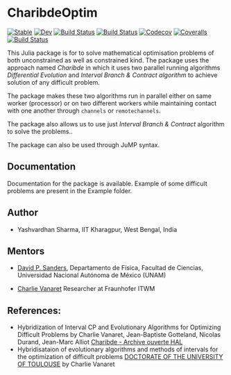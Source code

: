 # CharibdeOptim

[![Stable](https://img.shields.io/badge/docs-stable-blue.svg)](https://yashcodes.github.io/CharibdeOptim.jl/stable)
[![Dev](https://img.shields.io/badge/docs-dev-blue.svg)](https://yashcodes.github.io/CharibdeOptim.jl/dev)
[![Build Status](https://travis-ci.com/yashcodes/CharibdeOptim.jl.svg?branch=master)](https://travis-ci.com/yashcodes/CharibdeOptim.jl)
[![Build Status](https://ci.appveyor.com/api/projects/status/github/yashcodes/CharibdeOptim.jl?svg=true)](https://ci.appveyor.com/project/yashcodes/CharibdeOptim-jl)
[![Codecov](https://codecov.io/gh/yashcodes/CharibdeOptim.jl/branch/master/graph/badge.svg)](https://codecov.io/gh/yashcodes/CharibdeOptim.jl)
[![Coveralls](https://coveralls.io/repos/github/yashcodes/CharibdeOptim.jl/badge.svg?branch=master)](https://coveralls.io/github/yashcodes/CharibdeOptim.jl?branch=master)
[![Build Status](https://api.cirrus-ci.com/github/yashcodes/CharibdeOptim.jl.svg)](https://cirrus-ci.com/github/yashcodes/CharibdeOptim.jl)

This Julia package is for to solve mathematical optimisation problems of both unconstrained as well as constrained kind. The package uses the approach named *Charibde* in which it uses two parallel running algorithms *Differential Evolution* and *Interval Branch & Contract algorithm* to achieve solution of any difficult problem.

The package makes these two algorithms run in parallel either on same worker (processor) or on two different workers while maintaining contact with one another through `channels` or `remotechannels`.

The package also allows us to use just *Interval Branch & Contract* algorithm to solve the problems..

The package can also be used through JuMP syntax.


## Documentation
Documentation for the package is available. Example of some difficult problems are present in the Example folder.

## Author

- Yashvardhan Sharma, IIT Kharagpur, West Bengal, India

## Mentors

- [David P. Sanders](http://sistemas.fciencias.unam.mx/~dsanders),
Departamento de Física, Facultad de Ciencias, Universidad Nacional Autónoma de México (UNAM)

- [Charlie Vanaret](https://cvanaret.wordpress.com/)
Researcher at Fraunhofer ITWM

## References:
- Hybridization of Interval CP and Evolutionary
Algorithms for Optimizing Difficult Problems
by Charlie Vanaret, Jean-Baptiste Gotteland, Nicolas Durand, Jean-Marc Alliot [Charibde - Archive ouverte HAL](https://hal.archives-ouvertes.fr/hal-01168096/document)
- Hybridisataion of evolutionary algorithms and methods of intervals for the optimization of difficult problems [DOCTORATE OF THE UNIVERSITY OF TOULOUSE](http://ethesis.inp-toulouse.fr/archive/00002966/01/vanaret.pdf) by Charlie Vanaret
